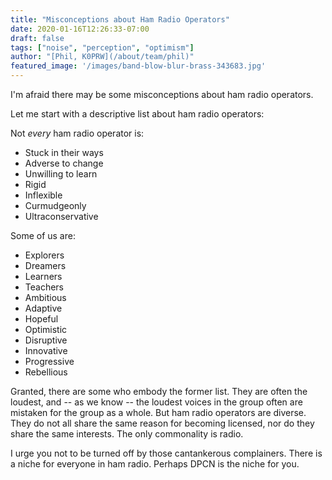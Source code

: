 ```yaml
---
title: "Misconceptions about Ham Radio Operators"
date: 2020-01-16T12:26:33-07:00
draft: false
tags: ["noise", "perception", "optimism"]
author: "[Phil, K0PRW](/about/team/phil)"
featured_image: '/images/band-blow-blur-brass-343683.jpg'
---
```


I'm afraid there may be some misconceptions about ham radio operators.

<!--more-->

Let me start with a descriptive list about ham radio operators:

Not *every* ham radio operator is:

* Stuck in their ways
* Adverse to change
* Unwilling to learn
* Rigid
* Inflexible
* Curmudgeonly
* Ultraconservative

Some of us are:

* Explorers
* Dreamers
* Learners
* Teachers
* Ambitious
* Adaptive
* Hopeful
* Optimistic
* Disruptive
* Innovative
* Progressive
* Rebellious

Granted, there are some who embody the former list. They are often the loudest, and -- as we know -- the loudest voices in the group often are mistaken for the group as a whole. But ham radio operators are diverse. They do not all share the same reason for becoming licensed, nor do they share the same interests. The only commonality is radio.

I urge you not to be turned off by those cantankerous complainers. There is a niche for everyone in ham radio. Perhaps DPCN is the niche for you.